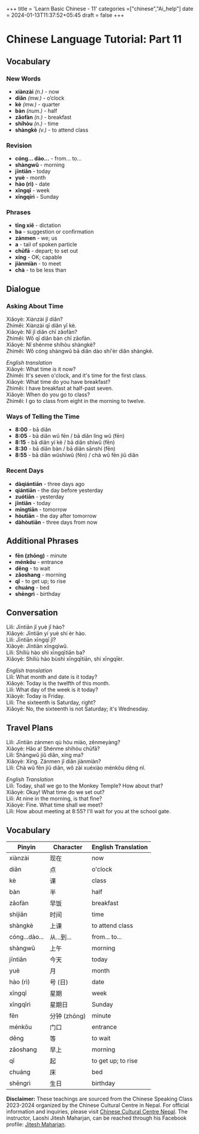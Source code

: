 +++
title = 'Learn Basic Chinese - 11'
categories =["chinese","Ai_help"]
date = 2024-01-13T11:37:52+05:45
draft = false
+++
# Chinese Language Tutorial: Part 11

## Vocabulary

### New Words

- **xiànzài** *(n.)* - now
- **diǎn** *(mw.)* - o’clock
- **kè** *(mw.)* - quarter
- **bàn** *(num.)* - half
- **zǎofàn** *(n.)* - breakfast
- **shíhòu** *(n.)* - time
- **shàngkè** *(v.)* - to attend class

### Revision

- **cóng... dào...** - from... to...
- **shàngwǔ** - morning
- **jīntiān** - today
- **yuè** - month
- **hào (rì)** - date
- **xīngqī** - week
- **xīngqīrì** - Sunday

### Phrases

- **tīng xiě** - dictation
- **ba** - suggestion or confirmation
- **zánmen** - we; us
- **a** - tail of spoken particle
- **chūfā** - depart; to set out
- **xíng** - OK; capable
- **jiànmiàn** - to meet
- **chà** - to be less than

## Dialogue

### Asking About Time

Xiǎoyè: Xiànzài jǐ diǎn?  
Zhíměi: Xiànzài qī diǎn yī kè.  
Xiǎoyè: Nǐ jǐ diǎn chī zǎofàn?  
Zhíměi: Wǒ qī diǎn bàn chī zǎofàn.  
Xiǎoyè: Nǐ shénme shíhòu shàngkè?  
Zhíměi: Wǒ cóng shàngwǔ bā diǎn dào shí'èr diǎn shàngkè.

_English translation_  
Xiǎoyè: What time is it now?  
Zhíměi: It's seven o'clock, and it's time for the first class.  
Xiǎoyè: What time do you have breakfast?  
Zhíměi: I have breakfast at half-past seven.  
Xiǎoyè: When do you go to class?  
Zhíměi: I go to class from eight in the morning to twelve.

### Ways of Telling the Time

- **8:00** - bā diǎn
- **8:05** - bā diǎn wǔ fēn / bā diǎn líng wǔ (fēn)
- **8:15** - bā diǎn yí kè / bā diǎn shíwǔ (fēn)
- **8:30** - bā diǎn bàn / bā diǎn sānshí (fēn)
- **8:55** - bā diǎn wǔshíwǔ (fēn) / chà wǔ fēn jiǔ diǎn

### Recent Days

- **dàqiántiān** - three days ago
- **qiántiān** - the day before yesterday
- **zuótiān** - yesterday
- **jīntiān** - today
- **míngtiān** - tomorrow
- **hòutiān** - the day after tomorrow
- **dàhòutiān** - three days from now

## Additional Phrases

- **fēn (zhōng)** - minute
- **ménkǒu** - entrance
- **děng** - to wait
- **zǎoshang** - morning
- **qǐ** - to get up; to rise
- **chuáng** - bed
- **shēngrì** - birthday

## Conversation

Lìlì: Jīntiān jǐ yuè jǐ hào?  
Xiǎoyè: Jīntiān yí yuè shí èr hào.  
Lìlì: Jīntiān xīngqī jǐ?  
Xiǎoyè: Jīntiān xīngqīwǔ.  
Lìlì: Shíliù hào shì xīngqītiān ba?  
Xiǎoyè: Shíliù hào bùshì xīngqītiān, shì xīngqīèr.

_English translation_  
Lìlì: What month and date is it today?  
Xiǎoyè: Today is the twelfth of this month.  
Lìlì: What day of the week is it today?  
Xiǎoyè: Today is Friday.  
Lìlì: The sixteenth is Saturday, right?  
Xiǎoyè: No, the sixteenth is not Saturday; it's Wednesday.

## Travel Plans

Lìlì: Jīntiān zánmen qù hóu miào, zěnmeyàng?  
Xiǎoyè: Hǎo a! Shénme shíhòu chūfā?  
Lìlì: Shàngwǔ jiǔ diǎn, xíng ma?  
Xiǎoyè: Xíng. Zánmen jǐ diǎn jiànmiàn?  
Lìlì: Chà wǔ fēn jiǔ diǎn, wǒ zài xuéxiào ménkǒu děng nǐ.

_English Translation_  
Lìlì: Today, shall we go to the Monkey Temple? How about that?  
Xiǎoyè: Okay! What time do we set out?  
Lìlì: At nine in the morning, is that fine?  
Xiǎoyè: Fine. What time shall we meet?  
Lìlì: How about meeting at 8:55? I'll wait for you at the school gate.  

##  Vocabulary 
| Pinyin  | Character | English Translation       |
|---------|-----------|---------------------------|
| xiànzài | 现在      | now                       |
| diǎn    | 点        | o'clock                   |
| kè      | 课        | class                     |
| bàn     | 半        | half                      |
| zǎofàn  | 早饭      | breakfast                 |
| shíjiān | 时间      | time                      |
| shàngkè | 上课      | to attend class           |
| cóng...dào... | 从...到... | from... to...        |
| shàngwǔ | 上午      | morning                   |
| jīntiān | 今天      | today                     |
| yuè     | 月        | month                     |
| hào (rì) | 号 (日)   | date                      |
| xīngqī  | 星期      | week                      |
| xīngqīrì | 星期日    | Sunday                   |
| fēn     | 分钟 (zhōng) | minute                    |
| ménkǒu  | 门口      | entrance                  |
| děng    | 等        | to wait                   |
| zǎoshang | 早上      | morning                  |
| qǐ      | 起        | to get up; to rise        |
| chuáng  | 床        | bed                       |
| shēngrì | 生日      | birthday                  |

**Disclaimer:** These teachings are sourced from the Chinese Speaking Class 2023-2024 organized by the Chinese Cultural Centre in Nepal. For official information and inquiries, please visit [Chinese Cultural Centre Nepal](https://www.facebook.com/cccnepal2015). The instructor, Laoshi Jitesh Maharjan, can be reached through his Facebook profile: [Jitesh Maharjan](https://www.facebook.com/jites210).
